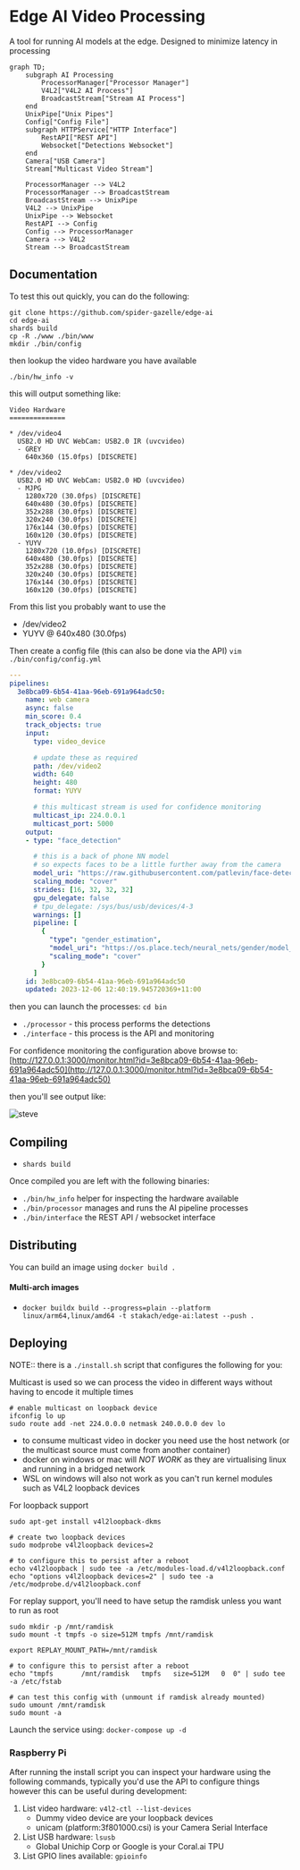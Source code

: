 # Edge AI Video Processing

A tool for running AI models at the edge. Designed to minimize latency in processing

```mermaid
graph TD;
    subgraph AI Processing
        ProcessorManager["Processor Manager"]
        V4L2["V4L2 AI Process"]
        BroadcastStream["Stream AI Process"]
    end
    UnixPipe["Unix Pipes"]
    Config["Config File"]
    subgraph HTTPService["HTTP Interface"]
        RestAPI["REST API"]
        Websocket["Detections Websocket"]
    end
    Camera["USB Camera"]
    Stream["Multicast Video Stream"]

    ProcessorManager --> V4L2
    ProcessorManager --> BroadcastStream
    BroadcastStream --> UnixPipe
    V4L2 --> UnixPipe
    UnixPipe --> Websocket
    RestAPI --> Config
    Config --> ProcessorManager
    Camera --> V4L2
    Stream --> BroadcastStream
```

## Documentation

To test this out quickly, you can do the following:

```shell
git clone https://github.com/spider-gazelle/edge-ai
cd edge-ai
shards build
cp -R ./www ./bin/www
mkdir ./bin/config
```

then lookup the video hardware you have available

```shell
./bin/hw_info -v
```

this will output something like:

```text
Video Hardware
==============

* /dev/video4
  USB2.0 HD UVC WebCam: USB2.0 IR (uvcvideo)
  - GREY
    640x360 (15.0fps) [DISCRETE]

* /dev/video2
  USB2.0 HD UVC WebCam: USB2.0 HD (uvcvideo)
  - MJPG
    1280x720 (30.0fps) [DISCRETE]
    640x480 (30.0fps) [DISCRETE]
    352x288 (30.0fps) [DISCRETE]
    320x240 (30.0fps) [DISCRETE]
    176x144 (30.0fps) [DISCRETE]
    160x120 (30.0fps) [DISCRETE]
  - YUYV
    1280x720 (10.0fps) [DISCRETE]
    640x480 (30.0fps) [DISCRETE]
    352x288 (30.0fps) [DISCRETE]
    320x240 (30.0fps) [DISCRETE]
    176x144 (30.0fps) [DISCRETE]
    160x120 (30.0fps) [DISCRETE]
```

From this list you probably want to use the

* /dev/video2
* YUYV @ 640x480 (30.0fps)

Then create a config file (this can also be done via the API)
`vim ./bin/config/config.yml`

```yml
---
pipelines:
  3e8bca09-6b54-41aa-96eb-691a964adc50:
    name: web camera
    async: false
    min_score: 0.4
    track_objects: true
    input:
      type: video_device

      # update these as required
      path: /dev/video2
      width: 640
      height: 480
      format: YUYV

      # this multicast stream is used for confidence monitoring
      multicast_ip: 224.0.0.1
      multicast_port: 5000
    output:
    - type: "face_detection"

      # this is a back of phone NN model
      # so expects faces to be a little further away from the camera
      model_uri: "https://raw.githubusercontent.com/patlevin/face-detection-tflite/main/fdlite/data/face_detection_back.tflite"
      scaling_mode: "cover"
      strides: [16, 32, 32, 32]
      gpu_delegate: false
      # tpu_delegate: /sys/bus/usb/devices/4-3
      warnings: []
      pipeline: [
        {
          "type": "gender_estimation",
          "model_uri": "https://os.place.tech/neural_nets/gender/model_lite_gender_q.tflite",
          "scaling_mode": "cover"
        }
      ]
    id: 3e8bca09-6b54-41aa-96eb-691a964adc50
    updated: 2023-12-06 12:40:19.945720369+11:00

```

then you can launch the processes: `cd bin`

* `./processor` - this process performs the detections
* `./interface` - this process is the API and monitoring

For confidence monitoring the configuration above browse to:
[http://127.0.0.1:3000/monitor.html?id=3e8bca09-6b54-41aa-96eb-691a964adc50](http://127.0.0.1:3000/monitor.html?id=3e8bca09-6b54-41aa-96eb-691a964adc50)

then you'll see output like:

![steve](https://github.com/spider-gazelle/edge-ai/assets/368013/8a4af7e2-228f-4c25-932c-cd257b0f87a2)

## Compiling

* `shards build`

Once compiled you are left with the following binaries:

* `./bin/hw_info` helper for inspecting the hardware available
* `./bin/processor` manages and runs the AI pipeline processes
* `./bin/interface` the REST API / websocket interface

## Distributing

You can build an image using `docker build .`

#### Multi-arch images

* `docker buildx build --progress=plain --platform linux/arm64,linux/amd64 -t stakach/edge-ai:latest --push .`

## Deploying

NOTE:: there is a `./install.sh` script that configures the following for you:

Multicast is used so we can process the video in different ways without having to encode it multiple times

```shell
# enable multicast on loopback device
ifconfig lo up
sudo route add -net 224.0.0.0 netmask 240.0.0.0 dev lo
```

* to consume multicast video in docker you need use the host network (or the multicast source must come from another container)
* docker on windows or mac will *NOT WORK* as they are virtualising linux and running in a bridged network
* WSL on windows will also not work as you can't run kernel modules such as V4L2 loopback devices

For loopback support

```shell
sudo apt-get install v4l2loopback-dkms

# create two loopback devices
sudo modprobe v4l2loopback devices=2

# to configure this to persist after a reboot
echo v4l2loopback | sudo tee -a /etc/modules-load.d/v4l2loopback.conf
echo "options v4l2loopback devices=2" | sudo tee -a /etc/modprobe.d/v4l2loopback.conf
```

For replay support, you'll need to have setup the ramdisk unless you want to run as root

```shell
sudo mkdir -p /mnt/ramdisk
sudo mount -t tmpfs -o size=512M tmpfs /mnt/ramdisk

export REPLAY_MOUNT_PATH=/mnt/ramdisk

# to configure this to persist after a reboot
echo "tmpfs       /mnt/ramdisk   tmpfs   size=512M   0  0" | sudo tee -a /etc/fstab

# can test this config with (unmount if ramdisk already mounted)
sudo umount /mnt/ramdisk
sudo mount -a
```

Launch the service using: `docker-compose up -d`

### Raspberry Pi

After running the install script you can inspect your hardware using the following commands, typically you'd use the API to configure things however this can be useful during development:

1. List video hardware: `v4l2-ctl --list-devices`
   * Dummy video device are your loopback devices
   * unicam (platform:3f801000.csi) is your Camera Serial Interface
2. List USB hardware: `lsusb`
   * Global Unichip Corp or Google is your Coral.ai TPU
3. List GPIO lines available: `gpioinfo`
